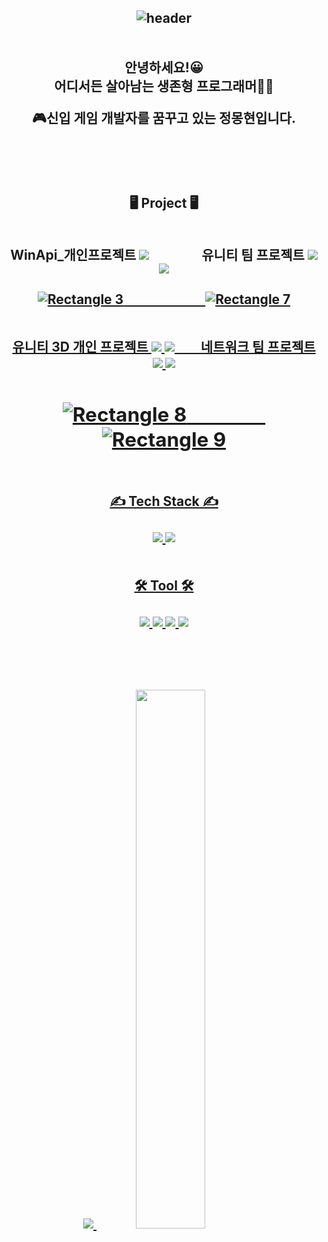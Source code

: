 <h2 align="center">

  ![header](https://capsule-render.vercel.app/api?type=rect&color=000000&height=150&section=header&text=Welcom%20to%20MONGNOM%20GitHub👋&fontColor=ffffff&fontSize=40&animation=fadeIn&fontAlignY=55)
<br/> <br/> <br/>
안녕하세요!😀   
어디서든 살아남는 생존형 프로그래머👨‍💻 

🎮신입 게임 개발자를 꿈꾸고 있는 정몽현입니다.

<br/><br/>

<h2 align="center">
 🖥 Project 🖥 <br/><br/>
</h>

<div align="center">


 WinApi_개인프로젝트 <img src="https://img.shields.io/badge/cplusplus-00599C?style=flat-square&logo=cplusplus&logoColor=white"/>　　　　유니티 팀 프로젝트 <img src="https://img.shields.io/badge/unity-222222?style=flat-square&logo=unity&logoColor=white"/>   <img src="https://img.shields.io/badge/csharp-512BD4?style=flat-square&logo=csharp&logoColor=white" /> <br/><br/>
<a href="https://github.com/MONGNOM/WinAPI2D_Kirby">![Rectangle 3](https://github.com/MONGNOM/MONGNOM/assets/115628239/4602de68-86e2-4355-bc1a-c2cc7bc58e4a)　　　　　　
<a href="https://github.com/MONGNOM/Enjoy_RPG">![Rectangle 7](https://github.com/MONGNOM/MONGNOM/assets/115628239/5a0c0000-0f74-4a01-9cd4-87774a6b33de)<br/><br/>

유니티 3D 개인 프로젝트 <img src="https://img.shields.io/badge/unity-222222?style=flat-square&logo=unity&logoColor=white"/>   <img src="https://img.shields.io/badge/csharp-512BD4?style=flat-square&logo=csharp&logoColor=white" />　　네트워크 팀 프로젝트 <img src="https://img.shields.io/badge/unity-222222?style=flat-square&logo=unity&logoColor=white"/>   <img src="https://img.shields.io/badge/csharp-512BD4?style=flat-square&logo=csharp&logoColor=white" /> <br/>

<a href="https://github.com/MONGNOM/Unity3DProject">![Rectangle 8](https://github.com/MONGNOM/MONGNOM/assets/115628239/040a7cac-c9e0-4bb2-8895-695f7ebced3f)　　　　
<a href="https://github.com/MONGNOM/NetworkProject">![Rectangle 9](https://github.com/MONGNOM/MONGNOM/assets/115628239/19ab6d48-eb2b-4afc-8c9b-6f5951a91d56)<br/><br/>
-----------

✍ Tech Stack ✍<br/><br/>
<img src="https://img.shields.io/badge/cplusplus-00599C?style=flat-square&logo=cplusplus&logoColor=white"/> <img src="https://img.shields.io/badge/csharp-512BD4?style=flat-square&logo=csharp&logoColor=white" />
<br/> <br/> <br/>
 🛠 Tool 🛠<br/><br/>
<img src="https://img.shields.io/badge/visualstudio-5C2D91?style=flat-square&logo=visualstudio&logoColor=white"/>  <img src="https://img.shields.io/badge/unity-222222?style=flat-square&logo=unity&logoColor=white"/>  <img src="https://img.shields.io/badge/github-181717?style=flat-square&logo=github&logoColor=white"/>  <img src="https://img.shields.io/badge/figma-F24E1E?style=flat-square&logo=figma&logoColor=white"/>

<br/> <br/> <br/>
<a href="s">
  <img src="https://github-readme-stats.vercel.app/api/top-langs/?username=MONGNOM&exclude_repo=dkssud8150.github.io&layout=compact&theme=tokyonight" />
</a>
<a href="s">
  <img src="https://github-readme-stats.vercel.app/api?username=MONGNOM&theme=tokyonight&show_icons=true" width="47%" />
</a>
<!--

**MONGNOM/MONGNOM** is a ✨ _special_ ✨ repository because its `README.md` (this file) appears on your GitHub profile.

Here are some ideas to get you started:

- 🔭 I’m currently working on ...
- 🌱 I’m currently learning ...
- 👯 I’m looking to collaborate on ...
- 🤔 I’m looking for help with ...
- 💬 Ask me about ...
- 📫 How to reach me: ...
- 😄 Pronouns: ...
- ⚡ Fun fact: ...
-->
